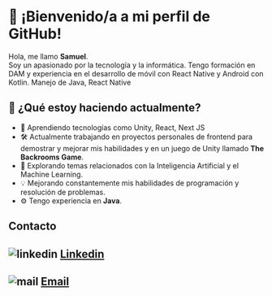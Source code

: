 # 👋 ¡Bienvenido/a a mi perfil de GitHub!

Hola, me llamo **Samuel**.  
Soy un apasionado por la tecnología y la informática. Tengo formación en DAM y experiencia en el desarrollo de móvil con React Native y Android con Kotlin. Manejo de Java, React Native

## 🚀 ¿Qué estoy haciendo actualmente?
- 🌱 Aprendiendo tecnologías como Unity, React, Next JS
- 🛠️ Actualmente trabajando en proyectos personales de frontend para demostrar y mejorar mis habilidades y en un juego de Unity llamado **The Backrooms Game**.
- 🤖 Explorando temas relacionados con la Inteligencia Artificial y el Machine Learning.  
- 💡 Mejorando constantemente mis habilidades de programación y resolución de problemas.  
- ⚙️ Tengo experiencia en **Java**.

## Contacto

![linkedin](https://github.com/user-attachments/assets/14a7d539-5201-43c4-a964-029bb8ec281e) [Linkedin](https://www.linkedin.com/in/samuel-rubio-bravo/)
---
![mail](https://github.com/user-attachments/assets/7081bdf2-29cc-4a12-8dab-eca5d4fe7c86) [Email](mailto:samuel.rubio.dev@gmail.com)
---
